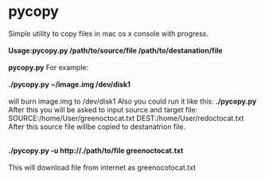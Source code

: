 # pycopy
Simple utility to copy files in mac os x console with progress.<br></br>
<b>Usage:pycopy.py /path/to/source/file /path/to/destanation/file<br></br>
      pycopy.py</b>
For example:<br></br>
<b>./pycopy.py ~/image.img /dev/disk1</b><br></br>
will burn image.img to /dev/disk1
Also you could run it like this:
<b>./pycopy.py</b>
After this you will be asked to input source and target file:
SOURCE:/home/User/greenoctocat.txt
DEST:/home/User/redoctocat.txt
After this source file willbe copied to destanatrion file.<br></br>

<b>./pycopy.py -u http://<domain>.<etension>/path/to/file greenoctocat.txt</b><br></br>
This will download file from internet as greenocotocat.txt

